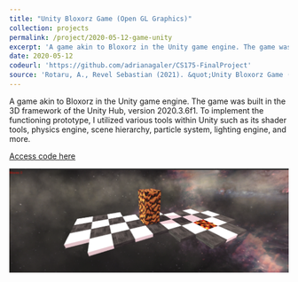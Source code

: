 ```yaml
---
title: "Unity Bloxorz Game (Open GL Graphics)"
collection: projects
permalink: /project/2020-05-12-game-unity
excerpt: 'A game akin to Bloxorz in the Unity game engine. The game was built in the 3D framework of the Unity Hub, version 2020.3.6f1. To implement the functioning prototype, I utilized various tools within Unity such as its shader tools, physics engine, scene hierarchy, particle system, lighting engine, and more.'
date: 2020-05-12
codeurl: 'https://github.com/adrianagaler/CS175-FinalProject'
source: 'Rotaru, A., Revel Sebastian (2021). &quot;Unity Bloxorz Game (Open GL Graphics)&quot; <i>Harvard CS175: Computer Graphics </i>.'
---
```

A game akin to Bloxorz in the Unity game engine. The game was built in the 3D framework of the Unity Hub, version 2020.3.6f1. To implement the functioning prototype, I utilized various tools within Unity such as its shader tools, physics engine, scene hierarchy, particle system, lighting engine, and more.

[Access code here](https://github.com/adrianagaler/CS175-FinalProject)

[![Unity Bloxorz Game (Open GL Graphics)](../images/game.png)](https://github.com/adrianagaler/CS175-FinalProject)

